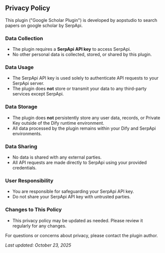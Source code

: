 ## Privacy Policy

This plugin ("Google Scholar Plugin") is developed by aopstudio to search papers on google scholar by SerpApi.

### Data Collection

- The plugin requires a **SerpApi API key** to access SerpApi.
- No other personal data is collected, stored, or shared by this plugin.

### Data Usage

- The SerpApi API key is used solely to authenticate API requests to your SerpApi server.
- The plugin does **not** store or transmit your data to any third-party services except SerpApi.

### Data Storage

- The plugin does **not** persistently store any user data, records, or Private Key outside of the Dify runtime environment.
- All data processed by the plugin remains within your Dify and SerpApi environments.

### Data Sharing

- No data is shared with any external parties.
- All API requests are made directly to SerpApi using your provided credentials.

### User Responsibility

- You are responsible for safeguarding your SerpApi API key.
- Do not share your SerpApi API key with untrusted parties.

### Changes to This Policy

- This privacy policy may be updated as needed. Please review it regularly for any changes.

For questions or concerns about privacy, please contact the plugin author.

_Last updated: October 23, 2025_